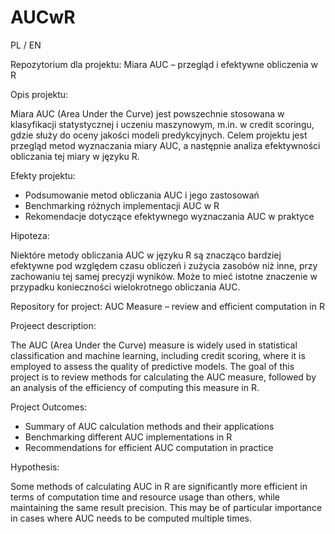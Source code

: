 # AUCwR

PL / EN

Repozytorium dla projektu: Miara AUC – przegląd i efektywne obliczenia w R

Opis projektu:

Miara AUC (Area Under the Curve) jest powszechnie stosowana w klasyfikacji statystycznej i uczeniu maszynowym, m.in. w credit scoringu, gdzie służy do oceny jakości modeli predykcyjnych. Celem projektu jest przegląd metod wyznaczania miary AUC, a następnie analiza efektywności obliczania tej miary w języku R.

Efekty projektu:

- Podsumowanie metod obliczania AUC i jego zastosowań
- Benchmarking różnych implementacji AUC w R
- Rekomendacje dotyczące efektywnego wyznaczania AUC w praktyce

Hipoteza:

Niektóre metody obliczania AUC w języku R są znacząco bardziej efektywne pod względem czasu obliczeń i zużycia zasobów niż inne, przy zachowaniu tej samej precyzji wyników. Może to mieć istotne znaczenie w przypadku konieczności wielokrotnego obliczania AUC.



Repository for project: AUC Measure – review and efficient computation in R

Projeect description:

The AUC (Area Under the Curve) measure is widely used in statistical classification and machine learning, including credit scoring, where it is employed to assess the quality of predictive models. The goal of this project is to review methods for calculating the AUC measure, followed by an analysis of the efficiency of computing this measure in R.

Project Outcomes:

- Summary of AUC calculation methods and their applications
- Benchmarking different AUC implementations in R
- Recommendations for efficient AUC computation in practice

Hypothesis:

Some methods of calculating AUC in R are significantly more efficient in terms of computation time and resource usage than others, while maintaining the same result precision. This may be of particular importance in cases where AUC needs to be computed multiple times.
